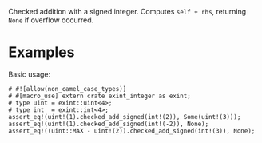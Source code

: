Checked addition with a signed integer. Computes `self + rhs`,
returning `None` if overflow occurred.

# Examples

Basic usage:

```
# #![allow(non_camel_case_types)]
# #[macro_use] extern crate exint_integer as exint;
# type uint = exint::uint<4>;
# type int  = exint::int<4>;
assert_eq!(uint!(1).checked_add_signed(int!(2)), Some(uint!(3)));
assert_eq!(uint!(1).checked_add_signed(int!(-2)), None);
assert_eq!((uint::MAX - uint!(2)).checked_add_signed(int!(3)), None);
```
